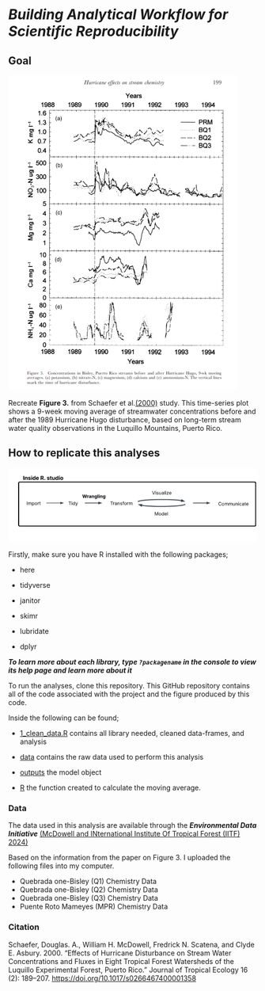 # ***Building Analytical Workflow for Scientific Reproducibility***

## Goal
![**Figure 3.** Reproduced from Schaefer et al. (2000).](images/Schaeferet.alfig3.png)

Recreate **Figure 3.** from Schaefer et al.[(2000)](https://doi.org/10.1017/s0266467400001358) study. This time-series plot shows a 9-week moving average of streamwater concentrations before and after the 1989 Hurricane Hugo disturbance, based on long-term stream water quality observations in the Luquillo Mountains, Puerto Rico. 

## How to replicate this analyses
![**Flowchart**](images/workflowimage.png)

Firstly, make sure you have R installed with the following packages;

- here

- tidyverse

- janitor

- skimr

- lubridate

- dplyr

***To learn more about each library, type `?packagename` in the console to view its help page and learn more about it***

To run the analyses, clone this repository.
This GitHub repository contains all of the code associated with the project and the figure produced by this code.

Inside the following can be found;

-  [1_clean_data.R](https://github.com/IIDonaji/eds214-Repro/blob/3558ebb07ed4468eb3d0d3b50aaa8919114f908a/1_clean_data.R) 
contains all library needed, cleaned data-frames, and analysis

- [data](https://github.com/IIDonaji/eds214-Repro/tree/3558ebb07ed4468eb3d0d3b50aaa8919114f908a/data)
contains the raw data used to perform this analysis 


- [outputs](https://github.com/IIDonaji/eds214-Repro/tree/3558ebb07ed4468eb3d0d3b50aaa8919114f908a/outputs)
the model object

- [R](https://github.com/IIDonaji/eds214-Repro/tree/3558ebb07ed4468eb3d0d3b50aaa8919114f908a/R)
the function created to calculate the moving average. 

### Data
The data used in this analysis are available through the ***Environmental Data Initiative*** [(McDowell and INternational Institute Of Tropical Forest (IITF) 2024)](https://portal.edirepository.org/nis/mapbrowse?packageid=knb-lter-luq.20.4923064)

Based on the information from the paper on Figure 3. I uploaded the following files into my computer.

-   Quebrada one-Bisley (Q1) Chemistry Data
-   Quebrada one-Bisley (Q2) Chemistry Data
-   Quebrada one-Bisley (Q3) Chemistry Data
-   Puente Roto Mameyes (MPR) Chemistry Data


### Citation
Schaefer, Douglas. A., William H. McDowell, Fredrick N. Scatena, and Clyde E. Asbury. 2000. “Effects of Hurricane Disturbance on Stream Water Concentrations and Fluxes in Eight Tropical Forest Watersheds of the Luquillo Experimental Forest, Puerto Rico.” Journal of Tropical Ecology 16 (2): 189–207. <https://doi.org/10.1017/s0266467400001358>

